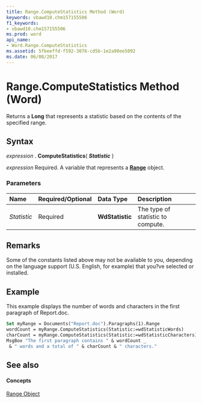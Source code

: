 ```yaml
---
title: Range.ComputeStatistics Method (Word)
keywords: vbawd10.chm157155506
f1_keywords:
- vbawd10.chm157155506
ms.prod: word
api_name:
- Word.Range.ComputeStatistics
ms.assetid: 5fbeeffd-f592-3078-cd5b-1e2a90ee5092
ms.date: 06/08/2017
---
```



# Range.ComputeStatistics Method (Word)

Returns a  **Long** that represents a statistic based on the contents of the specified range.


## Syntax

 _expression_ . **ComputeStatistics**( **_Statistic_** )

 _expression_ Required. A variable that represents a **[Range](range-object-word.md)** object.


### Parameters



|**Name**|**Required/Optional**|**Data Type**|**Description**|
|:-----|:-----|:-----|:-----|
| _Statistic_|Required| **WdStatistic**|The type of statistic to compute.|

## Remarks

Some of the constants listed above may not be available to you, depending on the language support (U.S. English, for example) that you?ve selected or installed.


## Example

This example displays the number of words and characters in the first paragraph of Report.doc.


```vb
Set myRange = Documents("Report.doc").Paragraphs(1).Range 
wordCount = myRange.ComputeStatistics(Statistic:=wdStatisticWords) 
charCount = myRange.ComputeStatistics(Statistic:=wdStatisticCharacters) 
MsgBox "The first paragraph contains " & wordCount _ 
 & " words and a total of " & charCount & " characters."
```


## See also


#### Concepts


[Range Object](range-object-word.md)


